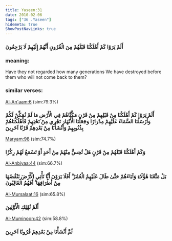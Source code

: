 ```yaml
---
title: Yaseen:31
date: 2010-02-06
tags: ["36 .Yaseen"]
hidemeta: true 
ShowPostNavLinks: true 
---
```

### أَلَمْ يَرَوْا كَمْ أَهْلَكْنَا قَبْلَهُمْ مِنَ الْقُرُونِ أَنَّهُمْ إِلَيْهِمْ لَا يَرْجِعُونَ
### meaning: 
Have they not regarded how many generations We have destroyed before them who will not come back to them?
### similar verses: 

[Al-An'aam:6](/6/6) (sim:79.3%)

### أَلَمْ يَرَوْا كَمْ أَهْلَكْنَا مِنْ قَبْلِهِمْ مِنْ قَرْنٍ مَكَّنَّاهُمْ فِي الْأَرْضِ مَا لَمْ نُمَكِّنْ لَكُمْ وَأَرْسَلْنَا السَّمَاءَ عَلَيْهِمْ مِدْرَارًا وَجَعَلْنَا الْأَنْهَارَ تَجْرِي مِنْ تَحْتِهِمْ فَأَهْلَكْنَاهُمْ بِذُنُوبِهِمْ وَأَنْشَأْنَا مِنْ بَعْدِهِمْ قَرْنًا آخَرِينَ

[Maryam:98](/19/98) (sim:74.7%)

### وَكَمْ أَهْلَكْنَا قَبْلَهُمْ مِنْ قَرْنٍ هَلْ تُحِسُّ مِنْهُمْ مِنْ أَحَدٍ أَوْ تَسْمَعُ لَهُمْ رِكْزًا

[Al-Anbiyaa:44](/21/44) (sim:66.7%)

### بَلْ مَتَّعْنَا هَٰؤُلَاءِ وَآبَاءَهُمْ حَتَّىٰ طَالَ عَلَيْهِمُ الْعُمُرُ ۗ أَفَلَا يَرَوْنَ أَنَّا نَأْتِي الْأَرْضَ نَنْقُصُهَا مِنْ أَطْرَافِهَا ۚ أَفَهُمُ الْغَالِبُونَ

[Al-Mursalaat:16](/77/16) (sim:65.8%)

### أَلَمْ نُهْلِكِ الْأَوَّلِينَ

[Al-Muminoon:42](/23/42) (sim:58.8%)

### ثُمَّ أَنْشَأْنَا مِنْ بَعْدِهِمْ قُرُونًا آخَرِينَ
